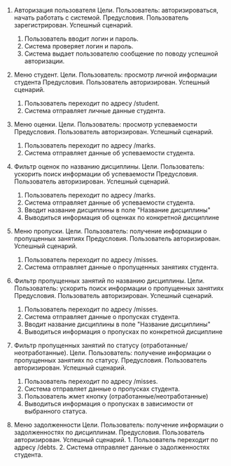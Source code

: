 1. Авторизация пользователя
  Цели.
  Пользователь: авторизироваться, начать работать с системой.
  Предусловия. Пользователь зарегистрирован.
  Успешный сценарий.
    1. Пользователь вводит логин и пароль.
    2. Система проверяет логин и пароль.
    3. Система выдает пользователю сообщение по поводу успешной авторизации.

2. Меню студент.
  Цели.
  Пользователь: просмотр личной информации студента
  Предусловия. Пользователь авторизирован.
  Успешный сценарий.
    1. Пользователь переходит по адресу /student.
    2. Система отправляет личные данные студента.

3. Меню оценки.
  Цели.
  Пользователь: просмотр успеваемости
  Предусловия. Пользователь авторизирован.
  Успешный сценарий.
    1. Пользователь переходит по адресу /marks.
    2. Система отправляет данные об успеваемости студента.

4. Фильтр оценок по названию дисциплины.
  Цели.
  Пользователь: ускорить поиск информации об успеваемости
  Предусловия. Пользователь авторизирован.
  Успешный сценарий.
    1. Пользователь переходит по адресу /marks.
    2. Система отправляет данные об успеваемости студента.
    3. Вводит название дисциплины в поле "Название дисциплины"
    4. Выводиться информация об оценках по конкретной дисциплине
  
5. Меню пропуски.
  Цели.
  Пользователь: получение информации о пропущенных занятиях
  Предусловия. Пользователь авторизирован.
  Успешный сценарий.
    1. Пользователь переходит по адресу /misses.
    2. Система отправляет данные о пропущенных занятиях студента.
    
 6. Фильтр пропущенных занятий по названию дисциплины.
  Цели.
  Пользователь: ускорить поиск информации о пропущенных занятиях
  Предусловия. Пользователь авторизирован.
  Успешный сценарий.
    1. Пользователь переходит по адресу /misses.
    2. Система отправляет данные о пропусках студента.
    3. Вводит название дисциплины в поле "Название дисциплины"
    4. Выводиться информация о пропусках по конкретной дисциплине
 
 7. Фильтр пропущенных занятий по статусу (отработанные/неотработанные).
  Цели.
  Пользователь: получение информации о пропущенных занятиях по статусу.
  Предусловия. Пользователь авторизирован.
  Успешный сценарий.
    1. Пользователь переходит по адресу /misses.
    2. Система отправляет данные о пропусках студента.
    3. Пользователь жмет кнопку (отработанные/неотработанные)
    4. Выводиться информация о пропусках в зависимости от выбранного статуса.
  
  8. Меню задолженности
  Цели.
  Пользователь: получение информации о задолженностях по дисциплинам.
  Предусловия. Пользователь авторизирован.
  Успешный сценарий.
    1. Пользователь переходит по адресу /debts.
    2. Система отправляет данные о задолженностях студента.
    
   
